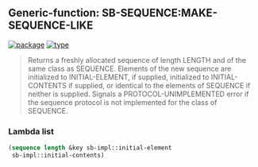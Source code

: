 ## Generic-function: SB-SEQUENCE:MAKE-SEQUENCE-LIKE
[![package](https://img.shields.io/badge/Package-SB--SEQUENCE-5f9ea0.svg?style=social&colorA=999999)](../) [![type](https://img.shields.io/badge/Type-Generic--Function-5f9ea0.svg?style=social&colorA=999999)](../#generic-function) 

> Returns a freshly allocated sequence of length LENGTH and of the
> same class as SEQUENCE. Elements of the new sequence are
> initialized to INITIAL-ELEMENT, if supplied, initialized to
> INITIAL-CONTENTS if supplied, or identical to the elements of
> SEQUENCE if neither is supplied. Signals a PROTOCOL-UNIMPLEMENTED
> error if the sequence protocol is not implemented for the class of
> SEQUENCE.

### Lambda list
```cl
(sequence length &key sb-impl::initial-element
 sb-impl::initial-contents)
```
